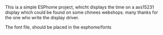 This ia a simple ESPhome project, whicht displays the time on a axs15231  display which could be found on some chinees webshops. 
many thanks for the one who write the display driver.

The font file, should be placed in the esphome/fonts
